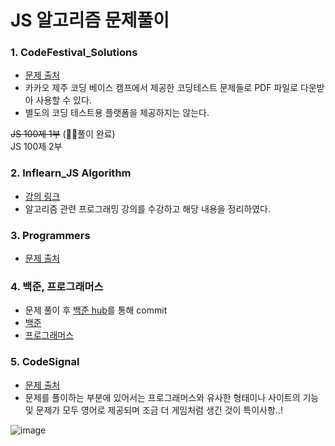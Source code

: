 # JS 알고리즘 문제풀이

### 1. CodeFestival_Solutions

- [문제 출처](https://paullab.co.kr/codefestival.html)
- 카카오 제주 코딩 베이스 캠프에서 제공한 코딩테스트 문제들로 PDF 파일로 다운받아 사용할 수 있다.
- 별도의 코딩 테스트용 플랫폼을 제공하지는 않는다.

~~JS 100제 1부~~ (🙆‍♀️풀이 완료) <br/>
JS 100제 2부

### 2. Inflearn_JS Algorithm

- [강의 링크](https://www.inflearn.com/course/%EC%9E%90%EB%B0%94%EC%8A%A4%ED%81%AC%EB%A6%BD%ED%8A%B8-%EC%95%8C%EA%B3%A0%EB%A6%AC%EC%A6%98-%EB%AC%B8%EC%A0%9C%ED%92%80%EC%9D%B4/dashboard)
- 알고리즘 관련 프로그래밍 강의를 수강하고 해당 내용을 정리하였다.

### 3. Programmers

- [문제 출처](https://school.programmers.co.kr/learn/challenges?order=acceptance_desc&levels=0&languages=javascript)

### 4. 백준, 프로그래머스

- 문제 풀이 후 [백준 hub](https://chromewebstore.google.com/detail/%EB%B0%B1%EC%A4%80%ED%97%88%EB%B8%8Cbaekjoonhub/ccammcjdkpgjmcpijpahlehmapgmphmk?hl=ko)를 통해 commit
- [백준](https://solved.ac/problems/level)
- [프로그래머스](https://school.programmers.co.kr/learn/challenges?order=acceptance_desc&levels=0&languages=javascript)

### 5. CodeSignal

- [문제 출처](https://app.codesignal.com/arcade/intro)
- 문제를 풀이하는 부분에 있어서는 프로그래머스와 유사한 형태이나 사이트의 기능 및 문제가 모두 영어로 제공되며 조금 더 게임처럼 생긴 것이 특이사항..!

![image](https://github.com/JeongwooHam/FE_Study_Logs/assets/123251211/f3292881-1d6f-44a4-9b5c-97b4a17a6e3f)
